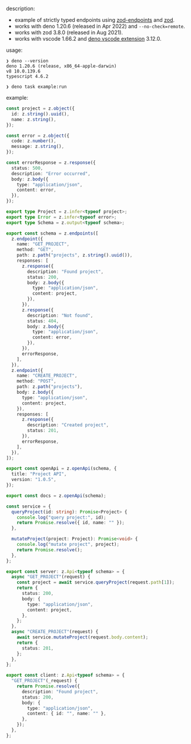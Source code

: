 description:

- example of strictly typed endpoints using [zod-endpoints](https://github.com/flock-community/zod-endpoints) and [zod](https://github.com/colinhacks/zod).
- works with deno 1.20.6 (released in Apr 2022) and `--no-check=remote`.
- works with zod 3.8.0 (released in Aug 2021).
- works with vscode 1.66.2 and [deno vscode extension](https://marketplace.visualstudio.com/items?itemName=denoland.vscode-deno) 3.12.0.

usage:

~~~
❯ deno --version
deno 1.20.6 (release, x86_64-apple-darwin)
v8 10.0.139.6
typescript 4.6.2

❯ deno task example:run
~~~

example:

~~~ts
const project = z.object({
  id: z.string().uuid(),
  name: z.string(),
});

const error = z.object({
  code: z.number(),
  message: z.string(),
});

const errorResponse = z.response({
  status: 500,
  description: "Error occurred",
  body: z.body({
    type: "application/json",
    content: error,
  }),
});

export type Project = z.infer<typeof project>;
export type Error = z.infer<typeof error>;
export type Schema = z.output<typeof schema>;

export const schema = z.endpoints([
  z.endpoint({
    name: "GET_PROJECT",
    method: "GET",
    path: z.path("projects", z.string().uuid()),
    responses: [
      z.response({
        description: "Found project",
        status: 200,
        body: z.body({
          type: "application/json",
          content: project,
        }),
      }),
      z.response({
        description: "Not found",
        status: 404,
        body: z.body({
          type: "application/json",
          content: error,
        }),
      }),
      errorResponse,
    ],
  }),
  z.endpoint({
    name: "CREATE_PROJECT",
    method: "POST",
    path: z.path("projects"),
    body: z.body({
      type: "application/json",
      content: project,
    }),
    responses: [
      z.response({
        description: "Created project",
        status: 201,
      }),
      errorResponse,
    ],
  }),
]);

export const openApi = z.openApi(schema, {
  title: "Project API",
  version: "1.0.5",
});

export const docs = z.openApi(schema);

const service = {
  queryProject(id: string): Promise<Project> {
    console.log("query project:", id);
    return Promise.resolve({ id, name: "" });
  },

  mutateProject(project: Project): Promise<void> {
    console.log("mutate project", project);
    return Promise.resolve();
  },
};

export const server: z.Api<typeof schema> = {
  async "GET_PROJECT"(request) {
    const project = await service.queryProject(request.path[1]);
    return {
      status: 200,
      body: {
        type: "application/json",
        content: project,
      },
    };
  },
  async "CREATE_PROJECT"(request) {
    await service.mutateProject(request.body.content);
    return {
      status: 201,
    };
  },
};

export const client: z.Api<typeof schema> = {
  "GET_PROJECT"(_request) {
    return Promise.resolve({
      description: "Found project",
      status: 200,
      body: {
        type: "application/json",
        content: { id: "", name: "" },
      },
    });
  },
};
~~~
